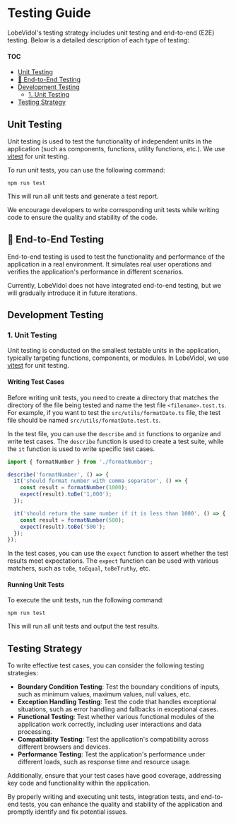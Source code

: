 # Testing Guide

LobeVidol's testing strategy includes unit testing and end-to-end (E2E) testing. Below is a detailed description of each type of testing:

#### TOC

- [Unit Testing](#unit-testing)
- [🚧 End-to-End Testing](#-end-to-end-testing)
- [Development Testing](#development-testing)
  - [1. Unit Testing](#1-unit-testing)
- [Testing Strategy](#testing-strategy)

## Unit Testing

Unit testing is used to test the functionality of independent units in the application (such as components, functions, utility functions, etc.). We use [vitest][vitest-url] for unit testing.

To run unit tests, you can use the following command:

```
npm run test
```

This will run all unit tests and generate a test report.

We encourage developers to write corresponding unit tests while writing code to ensure the quality and stability of the code.

## 🚧 End-to-End Testing

End-to-end testing is used to test the functionality and performance of the application in a real environment. It simulates real user operations and verifies the application's performance in different scenarios.

Currently, LobeVidol does not have integrated end-to-end testing, but we will gradually introduce it in future iterations.

## Development Testing

### 1. Unit Testing

Unit testing is conducted on the smallest testable units in the application, typically targeting functions, components, or modules. In LobeVidol, we use [vitest][vitest-url] for unit testing.

#### Writing Test Cases

Before writing unit tests, you need to create a directory that matches the directory of the file being tested and name the test file `<filename>.test.ts`. For example, if you want to test the `src/utils/formatDate.ts` file, the test file should be named `src/utils/formatDate.test.ts`.

In the test file, you can use the `describe` and `it` functions to organize and write test cases. The `describe` function is used to create a test suite, while the `it` function is used to write specific test cases.

```typescript
import { formatNumber } from './formatNumber';

describe('formatNumber', () => {
  it('should format number with comma separator', () => {
    const result = formatNumber(1000);
    expect(result).toBe('1,000');
  });

  it('should return the same number if it is less than 1000', () => {
    const result = formatNumber(500);
    expect(result).toBe('500');
  });
});
```

In the test cases, you can use the `expect` function to assert whether the test results meet expectations. The `expect` function can be used with various matchers, such as `toBe`, `toEqual`, `toBeTruthy`, etc.

#### Running Unit Tests

To execute the unit tests, run the following command:

```
npm run test
```

This will run all unit tests and output the test results.

## Testing Strategy

To write effective test cases, you can consider the following testing strategies:

- **Boundary Condition Testing**: Test the boundary conditions of inputs, such as minimum values, maximum values, null values, etc.
- **Exception Handling Testing**: Test the code that handles exceptional situations, such as error handling and fallbacks in exceptional cases.
- **Functional Testing**: Test whether various functional modules of the application work correctly, including user interactions and data processing.
- **Compatibility Testing**: Test the application's compatibility across different browsers and devices.
- **Performance Testing**: Test the application's performance under different loads, such as response time and resource usage.

Additionally, ensure that your test cases have good coverage, addressing key code and functionality within the application.

By properly writing and executing unit tests, integration tests, and end-to-end tests, you can enhance the quality and stability of the application and promptly identify and fix potential issues.

[vitest-url]: https://vitest.dev/
